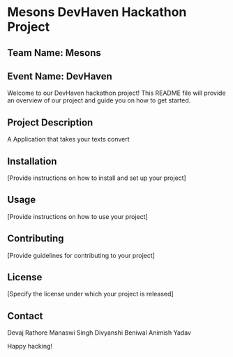 # Mesons DevHaven Hackathon Project

## Team Name: Mesons
## Event Name: DevHaven

Welcome to our DevHaven hackathon project! This README file will provide an overview of our project and guide you on how to get started.

## Project Description

A Application that takes your texts convert 

## Installation

[Provide instructions on how to install and set up your project]

## Usage

[Provide instructions on how to use your project]

## Contributing

[Provide guidelines for contributing to your project]

## License

[Specify the license under which your project is released]

## Contact

Devaj Rathore
Manaswi Singh
Divyanshi Beniwal
Animish Yadav

Happy hacking!
